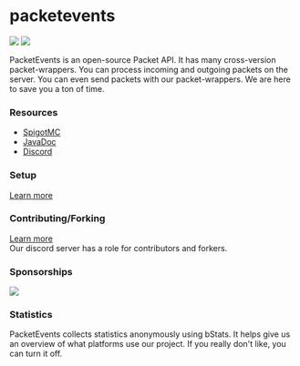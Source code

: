 # packetevents

[![](https://img.shields.io/badge/License-GPLv3-yellow.svg)](https://github.com/retrooper/packetevents/blob/dev/LICENSE)
[![](https://jitpack.io/v/retrooper/packetevents.svg)](https://jitpack.io/#retrooper/packetevents)

PacketEvents is an open-source Packet API. It has many cross-version packet-wrappers. You can process incoming and outgoing packets on the server. You can even send packets with our packet-wrappers. We are here to save you a ton of time.

### Resources
* [SpigotMC](https://www.spigotmc.org/resources/packetevents-api.80279/)
* [JavaDoc](https://packetevents.github.io/javadocs)
* [Discord](https://discord.me/packetevents)

### Setup
[Learn more](https://github.com/retrooper/packetevents/wiki/Setup)

### Contributing/Forking
[Learn more](https://github.com/retrooper/packetevents/wiki/Contributing-and-Forking)\
Our discord server has a role for contributors and forkers.

### Sponsorships
[![](https://www.ej-technologies.com/images/product_banners/jprofiler_small.png)](https://www.ej-technologies.com/products/jprofiler/overview.html)

### Statistics
PacketEvents collects statistics anonymously using bStats. It helps give us an overview of what platforms use our project. If you really don't like, you can turn it off.
